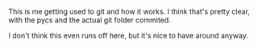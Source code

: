 This is me getting used to git and how it works. I think that's pretty clear, with the pycs and the actual git folder commited.

I don't think this even runs off here, but it's nice to have around anyway.
